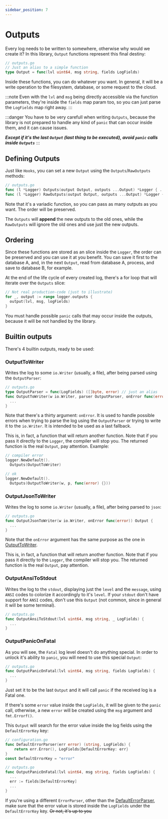 ```yaml
---
sidebar_position: 7
---
```


# Outputs

Every log needs to be written to somewhere, otherwise why would we create it? In this library, `Output` functions represent this final destiny:

```go
// outputs.go
// Just an alias to a simple function
type Output = func(lvl uint64, msg string, fields LogFields)
```

Inside these functions, you can do whatever you want. In general, it will be a write operation to the filesystem, database, or some request to the cloud.

:::note
Even with the `lvl` and `msg` being directly accessible via the function parameters, they're inside the `fields` map param too, so you can just parse the `LogFields` map right away.
:::

:::danger
You have to be very carefull when writing `Outputs`, because the library is not prepared to handle any kind of `panic` that can occur inside them, and it can cause issues. 

_**Except if it's the last `Output` (last thing to be executed), avoid `panic` calls inside `Outputs`**_
:::

## Defining Outputs

Just like `Hooks`, you can set a new `Output` using the `Outputs`/`RawOutputs` methods:

```go
// outputs.go
func (l *Logger) Outputs(output Output, outputs ...Output) *Logger { ... }
func (l *Logger) RawOutputs(output Output, outputs ...Output) *Logger { ... }
```

Note that it's a variadic function, so you can pass as many outputs as you want. The order will be preserved.

The `Outputs` will **append** the new outputs to the old ones, while the `RawOutputs` will ignore the old ones and use just the new outputs.

## Ordering

Since these functions are stored as an slice inside the `Logger`, the order can be preserved and you can use it at you benefit. You can save it first to the database A, and, in the next `Output`, read from database A, process, and save to database B, for example.

At the end of the life cycle of every created log, there's a for loop that will iterate over the `Outputs` slice:

```go
// Not real production-code (just to illustrate)
for _, output := range logger.outputs {
  output(lvl, msg, logFields)
}
```

You must handle possible `panic` calls that may occur inside the outputs, because it will be not handled by the library.

## Builtin outputs

There's 4 builtin outputs, ready to be used:

### OutputToWriter

Writes the log to some `io.Writer` (usually, a file), after being parsed using the `OutputParser`:

```go
// outputs.go
type OutputParser = func(LogFields) ([]byte, error) // just an alias
func OutputToWriter(w io.Writer, parser OutputParser, onError func(error)) Output {
  ...
}
```

Note that there's a thirty argument: `onError`. It is used to handle possible errors when trying to parse the log using the `OutputParser` or trying to write it to the `io.Writer`. It is intended to be used as a last fallback.

This is, in fact, a function that will return another function. Note that if you pass it directly to the `Logger`, the compiler will stop you. The returned function is the real `Output`, pay attention. Example:

```go
// compiler error
logger.NewDefault().
  Outputs(OutputToWriter)

// ok
logger.NewDefault().
  Outputs(OutputToWriter(w, p, func(error) {}))
```

### OutputJsonToWriter

Writes the log to some `io.Writer` (usually, a file), after being parsed to `json`:

```go
// outputs.go
func OutputJsonToWriter(w io.Writer, onError func(error)) Output {
  ...
}
```

Note that the `onError` argument has the same purpose as the one in [OutputToWriter](#outputtowriter).

This is, in fact, a function that will return another function. Note that if you pass it directly to the `Logger`, the compiler will stop you. The returned function is the real `Output`, pay attention.

### OutputAnsiToStdout

Writes the log to the `stdout`, displaying just the `level` and the `message`, using `ANSI` codes to colorize it accordingly to it's `level`. If your `stdout` don't have support for `ANSI` codes, don't use this `Output` (not common, since in general it will be some terminal).

```go
// outputs.go
func OutputAnsiToStdout(lvl uint64, msg string, _ LogFields) {
  ...
}
```

### OutputPanicOnFatal

As you will see, the `Fatal` log level doesn't do anything special. In order to unlock it's ability to `panic`, you will need to use this special `Output`:

```go
// outputs.go
func OutputPanicOnFatal(lvl uint64, msg string, fields LogFields) {
  ...
}
```

Just set it to be the last `Output` and it will call `panic` if the received log is a Fatal one. 

If there's some `error` value inside the `LogFields`, it will be given to the `panic` call, otherwise, a new `error` will be created using the `msg` argument and `fmt.Errorf()`.

This `Output` will search for the error value inside the log fields using the `DefaultErrorKey` key:

```go
// configuration.go
func DefaultErrorParser(err error) (string, LogFields) {
    return err.Error(), LogFields{DefaultErrorKey: err}
}
const DefaultErrorKey = "error"
```

```go
// outputs.go
func OutputPanicOnFatal(lvl uint64, msg string, fields LogFields) {
  ...
  err := fields[DefaultErrorKey]
  ...
}
```

If you're using a different `ErrorParser`, other than the [DefaultErrorParser](log_levels.md#default-errorparser), make sure that the error value is stored inside the `LogFields` under the `DefaultErrorKey` key. ~~Or not, it's up to you~~
